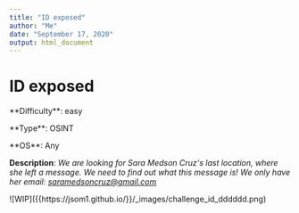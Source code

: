 ```yaml
---
title: "ID exposed"
author: "Me"
date: "September 17, 2020"
output: html_document
---
```


# ID exposed

 <div id="boxinfo">
 <div id="textbox">
 <p class="alignleft">**Difficulty**: easy </p>
 <p class="aligncenter">**Type**: OSINT</p>
 <p class="alignright">**OS**: Any</p>
 </div>
 <div style="clear: both;"></div>
 </div> 

**Description**: *We are looking for Sara Medson Cruz's last location, where she left a message. We need to find out what this message is! We only have her email: saramedsoncruz@gmail.com*

<div class="img_container">
![WIP]({{https://jsom1.github.io/}}/_images/challenge_id_dddddd.png)
</div>
